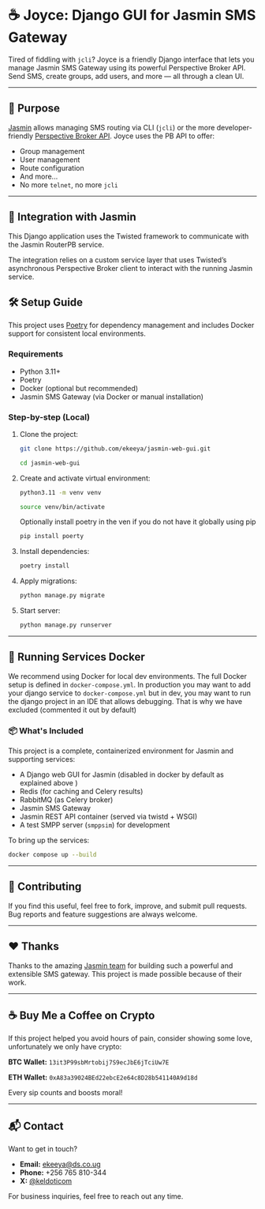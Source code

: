 # ☕ Joyce: Django GUI for Jasmin SMS Gateway

Tired of fiddling with `jcli`? Joyce is a friendly Django interface that lets you manage Jasmin SMS Gateway using its powerful Perspective Broker API. Send SMS, create groups, add users, and more — all through a clean UI.

---

## 🎯 Purpose

[Jasmin](https://docs.jasminsms.com/) allows managing SMS routing via CLI (`jcli`) or the more developer-friendly [Perspective Broker API](https://docs.jasminsms.com/en/latest/faq/developers.html). Joyce uses the PB API to offer:

- Group management
- User management
- Route configuration
- And more...
- No more `telnet`, no more `jcli`

---

## 🔌 Integration with Jasmin

This Django application uses the Twisted framework to communicate with the Jasmin RouterPB service.

The integration relies on a custom service layer that uses Twisted’s asynchronous Perspective Broker client to interact with the running Jasmin service.


## 🛠 Setup Guide

This project uses [Poetry](https://python-poetry.org) for dependency management and includes Docker support for consistent local environments.

### Requirements

- Python 3.11+
- Poetry
- Docker (optional but recommended)
- Jasmin SMS Gateway (via Docker or manual installation)

### Step-by-step (Local)

1. Clone the project:
    ```bash
   git clone https://github.com/ekeeya/jasmin-web-gui.git 
    ```
   ```bash
   cd jasmin-web-gui
    ```

2. Create and activate virtual environment:
    ```bash
   python3.11 -m venv venv
   ```
   ```bash
   source venv/bin/activate
   ```
   Optionally install poetry in the ven if you do not have it globally using pip
   ```bash
   pip install poerty
   ```

3. Install dependencies:
    ```bash
   poetry install
   ```

4. Apply migrations:
   ```bash
   python manage.py migrate
    ```

5. Start server:
   ```bash
   python manage.py runserver
   ```

---

## 🐳 Running Services Docker  

We recommend using Docker for local dev environments. The full Docker setup is defined in `docker-compose.yml`.
In production you may want to add your django service to `docker-compose.yml` but in dev, you may want to run the django project in an IDE that allows debugging.
That is why we have excluded (commented it out by default)

### 📦 What's Included

This project is a complete, containerized environment for Jasmin and supporting services:

- A Django web GUI for Jasmin (disabled in docker by default as explained above )
- Redis (for caching and Celery results)
- RabbitMQ (as Celery broker)
- Jasmin SMS Gateway
- Jasmin REST API container (served via twistd + WSGI)
- A test SMPP server (`smppsim`) for development

To bring up the services:

   ```bash
   docker compose up --build
   ```

---

## 🤝 Contributing

If you find this useful, feel free to fork, improve, and submit pull requests. Bug reports and feature suggestions are always welcome.

---

## ❤️ Thanks

Thanks to the amazing [Jasmin team](https://www.jasminsms.com/) for building such a powerful and extensible SMS gateway. This project is made possible because of their work.

---

## ☕ Buy Me a Coffee on Crypto

If this project helped you avoid hours of pain, consider showing some love, unfortunately we only have crypto:

**BTC Wallet:** `13it3P99sbMrtobij7S9ecJbE6jTciUw7E`

**ETH Wallet:** `0xA83a39024BEd22ebcE2e64c8D28b541140A9d18d`

Every sip counts and boosts moral!

---


## 📬 Contact

Want to get in touch?

- **Email:** ekeeya@ds.co.ug
- **Phone:** +256 765 810-344  
- **X:** [@keldoticom](https://x.com/keldoticom)

For business inquiries, feel free to reach out any time.
